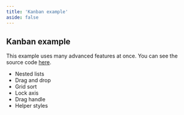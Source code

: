```yaml
---
title: 'Kanban example'
aside: false
---
```


## Kanban example

This example uses many advanced features at once. You can see the source code [here](https://github.com/Jexordexan/vue-slicksort/blob/docs/docs/.vitepress/components/KanbanExample.vue).
- Nested lists
- Drag and drop
- Grid sort
- Lock axis
- Drag handle
- Helper styles

<KanbanExample />
